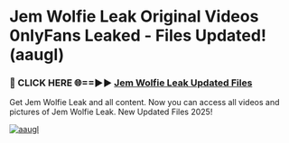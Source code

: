# Jem Wolfie Leak Original Videos 0nlyFans Leaked - Files Updated! (aaugl)

<h3>🔴 CLICK HERE 🌐==►► <a href="https://tinyurl.com/x26r9saj" rel="nofollow">Jem Wolfie Leak Updated Files</a></h3>

Get Jem Wolfie Leak and all content. Now you can access all videos and pictures of Jem Wolfie Leak. New Updated Files 2025!

[![aaugl](https://i.imgur.com/LkgZPqh.gif)](https://tinyurl.com/x26r9saj)
